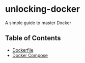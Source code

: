 # unlocking-docker
A simple guide to master Docker

## Table of Contents
- [Dockerfile](https://github.com/matvix90/unlocking-docker/tree/multi-container-app)
- [Docker Compose](https://github.com/matvix90/unlocking-docker/tree/docker-compose)
